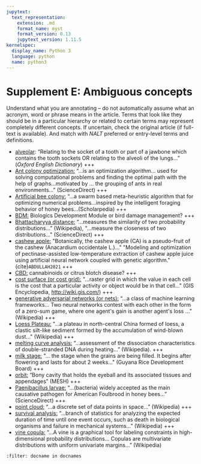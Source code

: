 ```yaml
---
jupytext:
  text_representation:
    extension: .md
    format_name: myst
    format_version: 0.13
    jupytext_version: 1.11.5
kernelspec:
  display_name: Python 3
  language: python
  name: python3
---
```


# Supplement E: Ambiguous concepts

Understand what you are annotating – do not automatically assume what an acronym, word or phrase means in the article. Terms that look like they should be in a particular hierarchy or related to certain terms may represent completely different concepts. If uncertain, check the original article (if full-text is available). And match with *NALT* preferred or entry-level terms and definitions. 

*	<u>alveolar</u>: “Relating to the socket of a tooth or part of a jawbone which contains the tooth sockets OR relating to the alveoli of the lungs...” (_Oxford English Dictionary_)
+++
*	<u>Ant colony optimization:</u> “...is an optimization algorithm... used for solving computational problems and finding the optimal path with the help of graphs...motivated by ... the grouping of ants in real environments...” (ScienceDirect)
+++
*	<u>Artificial bee colony:</u> “...a swarm based meta-heuristic algorithm that for optimizing numerical problems...inspired by the intelligent foraging behavior of honey bees...(Scholarpedia)
+++
*	<u>BDM:</u> Biologics Development Module or bird damage management?
+++
*	<u>Bhattacharyya distance:</u> “...measures the similarity of two probability distributions...” (Wikipedia), "...measure the closeness of two distributions..." (ScienceDirect)
+++
*	<u>cashew apple:</u> "Botanically, the cashew apple (CA) is a pseudo-fruit of the cashew (Anacardium occidentale L.)..."  "Modeling and optimization of pectinase-assisted low-temperature extraction of cashew apple juice using artificial neural network coupled with genetic algorithm."{cite}`ABDULLAH2021`
+++
*	<u>CBD:</u> cannabinoids or citrus blotch disease? 
+++
*	<u>cost surface (or cost grid):</u> "...raster grid in which the value in each cell is the cost that a particular activity or object would be in that cell..." (GIS Encyclopedia, http://wiki.gis.com/)
+++
*	<u>generative adversarial networks (or nets):</u> “...a class of machine learning frameworks... Two neural networks contest with each other in the form of a zero-sum game, where one agent's gain is another agent's loss ...” (Wikipedia)
+++
*	<u>Loess Plateau:</u> "...a plateau in north-central China formed of loess, a clastic silt-like sediment formed by the accumulation of wind-blown dust..." (Wikipedia)
+++
*	<u>melting curve analysis:</u> “...assessment of the dissociation characteristics of double-stranded DNA during heating...” (Wikipedia).
+++
*	<u>milk stage:</u> "... the stage when the grains are being filled. It begins after flowering and lasts for about 2 weeks..." (Guyana Rice Development Board)
+++
*	<u>orbit:</u> “Bony cavity that holds the eyeball and its associated tissues and appendages” (MESH)
+++
*	<u>Paenibacillus larvae:</u> “...(bacteria) widely accepted as the main causative pathogen for American Foulbrood in honey bees...” (ScienceDirect)
+++
*	<u>point cloud:</u> “...a discrete set of data points in space...” (Wikipedia)
+++
*	<u>survival analysis:</u> “...branch of statistics for analyzing the expected duration of time until one event occurs, such as death in biological organisms and failure in mechanical systems...” (Wikipedia)
+++
*	<u>vine copula:</u> “...A vine is a graphical tool for labeling constraints in high-dimensional probability distributions... Copulas are multivariate distributions with uniform univariate margins...” (Wikipedia)


```{bibliography} /book/references/references7.bib
:filter: docname in docnames
```

